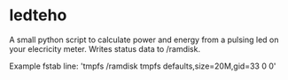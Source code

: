 # ledteho
A small python script to calculate power and energy from a pulsing 
led on your elecricity meter. Writes status data to /ramdisk.

Example fstab line:
'tmpfs       /ramdisk tmpfs  defaults,size=20M,gid=33   0 0'

